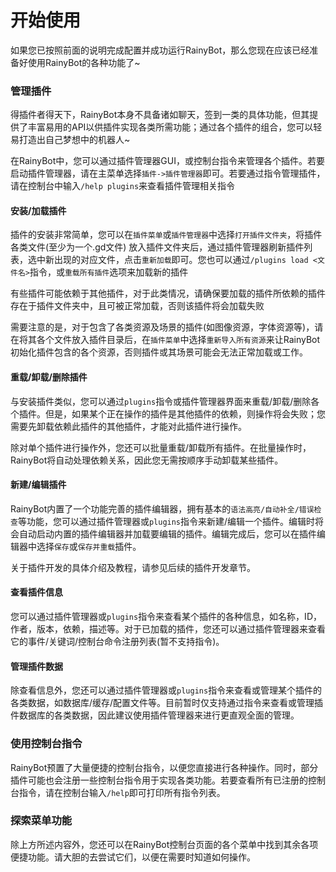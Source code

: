 # 开始使用

如果您已按照前面的说明完成配置并成功运行RainyBot，那么您现在应该已经准备好使用RainyBot的各种功能了\~

### 管理插件

得插件者得天下，RainyBot本身不具备诸如聊天，签到一类的具体功能，但其提供了丰富易用的API以供插件实现各类所需功能；通过各个插件的组合，您可以轻易打造出自己梦想中的机器人\~

在RainyBot中，您可以通过插件管理器GUI，或控制台指令来管理各个插件。若要启动插件管理器，请在主菜单选择`插件->插件管理器`即可。若要通过指令管理插件，请在控制台中输入`/help plugins`来查看插件管理相关指令

#### 安装/加载插件

插件的安装非常简单，您可以在`插件菜单`或`插件管理器`中选择`打开插件文件夹`，将插件各类文件(至少为一个.gd文件) 放入插件文件夹后，通过插件管理器刷新插件列表，选中新出现的对应文件，点击`重新加载`即可。您也可以通过`/plugins load <文件名>`指令，或`重载所有插件`选项来加载新的插件

有些插件可能依赖于其他插件，对于此类情况，请确保要加载的插件所依赖的插件存在于插件文件夹中，且可被正常加载，否则该插件将会加载失败

需要注意的是，对于包含了各类资源及场景的插件(如图像资源，字体资源等)，请在将其各个文件放入插件目录后，在`插件菜单`中选择`重新导入所有资源`来让RainyBot初始化插件包含的各个资源，否则插件或其场景可能会无法正常加载或工作。

#### 重载/卸载/删除插件

与安装插件类似，您可以通过`plugins`指令或插件管理器界面来重载/卸载/删除各个插件。但是，如果某个正在操作的插件是其他插件的依赖，则操作将会失败；您需要先卸载依赖此插件的其他插件，才能对此插件进行操作。

除对单个插件进行操作外，您还可以批量重载/卸载所有插件。在批量操作时，RainyBot将自动处理依赖关系，因此您无需按顺序手动卸载某些插件。

#### 新建/编辑插件

RainyBot内置了一个功能完善的插件编辑器，拥有基本的`语法高亮/自动补全/错误检查`等功能，您可以通过插件管理器或`plugins`指令来新建/编辑一个插件。编辑时将会自动启动内置的插件编辑器并加载要编辑的插件。编辑完成后，您可以在插件编辑器中选择`保存`或`保存并重载`插件。

关于插件开发的具体介绍及教程，请参见后续的插件开发章节。

#### 查看插件信息

您可以通过插件管理器或`plugins`指令来查看某个插件的各种信息，如名称，ID，作者，版本，依赖，描述等。对于已加载的插件，您还可以通过插件管理器来查看它的事件/关键词/控制台命令注册列表(暂不支持指令)。

#### 管理插件数据

除查看信息外，您还可以通过插件管理器或`plugins`指令来查看或管理某个插件的各类数据，如数据库/缓存/配置文件等。目前暂时仅支持通过指令来查看或管理插件数据库的各类数据，因此建议使用插件管理器来进行更直观全面的管理。

### 使用控制台指令

RainyBot预置了大量便捷的控制台指令，以便您直接进行各种操作。同时，部分插件可能也会注册一些控制台指令用于实现各类功能。若要查看所有已注册的控制台指令，请在控制台输入`/help`即可打印所有指令列表。

### 探索菜单功能

除上方所述内容外，您还可以在RainyBot控制台页面的各个菜单中找到其余各项便捷功能。请大胆的去尝试它们，以便在需要时知道如何操作。
